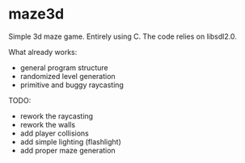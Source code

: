 # maze3d
Simple 3d maze game. Entirely using C.
The code relies on libsdl2.0.

What already works:
  - general program structure
  - randomized level generation
  - primitive and buggy raycasting
  
TODO:
  - rework the raycasting
  - rework the walls
  - add player collisions
  - add simple lighting (flashlight)
  - add proper maze generation
